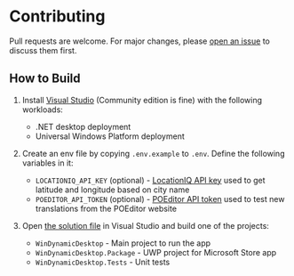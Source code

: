 # Contributing

Pull requests are welcome. For major changes, please [open an issue](https://github.com/t1m0thyj/WinDynamicDesktop/issues/new?assignees=&labels=&projects=&template=feature_request.md) to discuss them first.

## How to Build

1. Install [Visual Studio](https://visualstudio.microsoft.com/vs/) (Community edition is fine) with the following workloads:
    * .NET desktop deployment
    * Universal Windows Platform deployment

2. Create an env file by copying `.env.example` to `.env`. Define the following variables in it:
    * `LOCATIONIQ_API_KEY` (optional) - [LocationIQ API key](https://help.locationiq.com/support/solutions/articles/36000172496-how-do-i-get-the-api-key-access-token-) used to get latitude and longitude based on city name
    * `POEDITOR_API_TOKEN` (optional) - [POEditor API token](https://poeditor.com/account/api) used to test new translations from the POEditor website

3. Open [the solution file](./WinDynamicDesktop.sln) in Visual Studio and build one of the projects:
    * `WinDynamicDesktop` - Main project to run the app
    * `WinDynamicDesktop.Package` - UWP project for Microsoft Store app
    * `WinDynamicDesktop.Tests` - Unit tests
